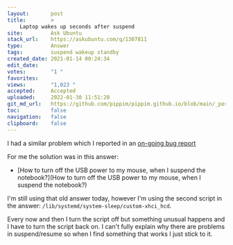 ```yaml
---
layout:       post
title:        >
    Laptop wakes up seconds after suspend
site:         Ask Ubuntu
stack_url:    https://askubuntu.com/q/1307811
type:         Answer
tags:         suspend wakeup standby
created_date: 2021-01-14 00:24:34
edit_date:    
votes:        "1 "
favorites:    
views:        "1,023 "
accepted:     Accepted
uploaded:     2022-01-30 11:51:20
git_md_url:   https://github.com/pippim/pippim.github.io/blob/main/_posts/2021/2021-01-14-Laptop-wakes-up-seconds-after-suspend.md
toc:          false
navigation:   false
clipboard:    false
---
```


I had a similar problem which I reported in an [on-going bug report][1]

For me the solution was in this answer:

- [How to turn off the USB power to my mouse, when I suspend the notebook?](How to turn off the USB power to my mouse, when I suspend the notebook?)

I'm still using that old answer today, however I'm using the second script in the answer: `/lib/systemd/system-sleep/custom-xhci_hcd`.

Every now and then I turn the script off but something unusual happens and I have to turn the script back on. I can't fully explain why there are problems in suspend/resume so when I find something that works I just stick to it.


  [1]: https://bugs.launchpad.net/ubuntu/+source/linux/+bug/1774994
